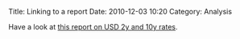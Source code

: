 Title: Linking to a report
Date: 2010-12-03 10:20
Category: Analysis

Have a look at [this report on USD 2y and 10y
rates]({filename}/reports/usd_2y_10y_scatter.html).
